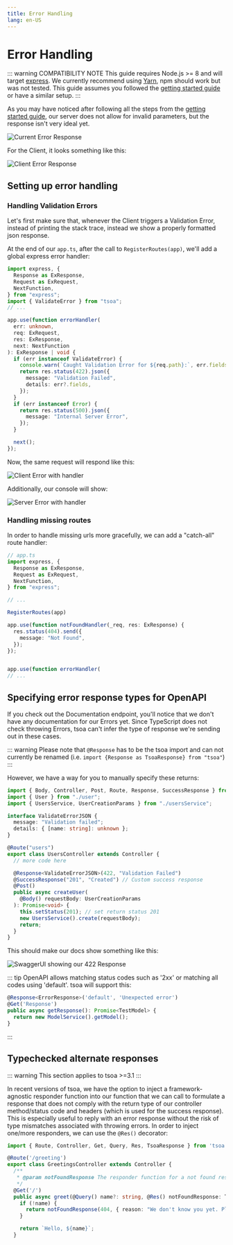 ```yaml
---
title: Error Handling
lang: en-US
---
```


# Error Handling

::: warning COMPATIBILITY NOTE
This guide requires Node.js >= 8 and will target [express](https://expressjs.com).
We currently recommend using [Yarn](https://yarnpkg.com/en/), npm should work but was not tested.
This guide assumes you followed the [getting started guide](./getting-started) or have a similar setup.
:::

As you may have noticed after following all the steps from the [getting started guide](./getting-started), our server does not allow for invalid parameters, but the response isn't very ideal yet.

![Current Error Response](./assets/errors-server.png)

For the Client, it looks something like this:

![Client Error Response](./assets/errors-client.png)

## Setting up error handling

### Handling Validation Errors

Let's first make sure that, whenever the Client triggers a Validation Error, instead of printing the stack trace, instead we show a properly formatted json response.

At the end of our `app.ts`, after the call to `RegisterRoutes(app)`, we'll add a global express error handler:

```ts
import express, {
  Response as ExResponse,
  Request as ExRequest,
  NextFunction,
} from "express";
import { ValidateError } from "tsoa";
// ...

app.use(function errorHandler(
  err: unknown,
  req: ExRequest,
  res: ExResponse,
  next: NextFunction
): ExResponse | void {
  if (err instanceof ValidateError) {
    console.warn(`Caught Validation Error for ${req.path}:`, err.fields);
    return res.status(422).json({
      message: "Validation Failed",
      details: err?.fields,
    });
  }
  if (err instanceof Error) {
    return res.status(500).json({
      message: "Internal Server Error",
    });
  }

  next();
});
```

Now, the same request will respond like this:

![Client Error with handler](./assets/errors-json-client.png)

Additionally, our console will show:

![Server Error with handler](./assets/errors-json-server.png)

### Handling missing routes

In order to handle missing urls more gracefully, we can add a "catch-all" route handler:

```ts
// app.ts
import express, {
  Response as ExResponse,
  Request as ExRequest,
  NextFunction,
} from "express";

// ...

RegisterRoutes(app)

app.use(function notFoundHandler(_req, res: ExResponse) {
  res.status(404).send({
    message: "Not Found",
  });
});


app.use(function errorHandler(
// ...
```

## Specifying error response types for OpenAPI

If you check out the Documentation endpoint, you'll notice that we don't have any documentation for our Errors yet.
Since TypeScript does not check throwing Errors, tsoa can't infer the type of response we're sending out in these cases.

::: warning
Please note that `@Response` has to be the tsoa import and can not currently be renamed
(i.e. `import {Response as TsoaResponse} from "tsoa"`)
:::

However, we have a way for you to manually specify these returns:

```ts
import { Body, Controller, Post, Route, Response, SuccessResponse } from "tsoa";
import { User } from "./user";
import { UsersService, UserCreationParams } from "./usersService";

interface ValidateErrorJSON {
  message: "Validation failed";
  details: { [name: string]: unknown };
}

@Route("users")
export class UsersController extends Controller {
  // more code here

  @Response<ValidateErrorJSON>(422, "Validation Failed")
  @SuccessResponse("201", "Created") // Custom success response
  @Post()
  public async createUser(
    @Body() requestBody: UserCreationParams
  ): Promise<void> {
    this.setStatus(201); // set return status 201
    new UsersService().create(requestBody);
    return;
  }
}
```

This should make our docs show something like this:

![SwaggerUI showing our 422 Response](./assets/err-422-swui.png)

::: tip
OpenAPI allows matching status codes such as '2xx' or matching all codes using 'default'. tsoa will support this:

```ts
@Response<ErrorResponse>('default', 'Unexpected error')
@Get('Response')
public async getResponse(): Promise<TestModel> {
  return new ModelService().getModel();
}
```

:::

## Typechecked alternate responses

::: warning
This section applies to tsoa >=3.1
:::

In recent versions of tsoa, we have the option to inject a framework-agnostic responder function into our function that we can call to formulate a response that does not comply with the return type of our controller method/status code and headers (which is used for the success response).
This is especially useful to reply with an error response without the risk of type mismatches associated with throwing errors.
In order to inject one/more responders, we can use the `@Res()` decorator:

```ts
import { Route, Controller, Get, Query, Res, TsoaResponse } from 'tsoa'

@Route('/greeting')
export class GreetingsController extends Controller {
  /**
   * @param notFoundResponse The responder function for a not found response
   */
  @Get('/')
  public async greet(@Query() name?: string, @Res() notFoundResponse: TsoaResponse<404, { reason: string }>): Promise<string> {
    if (!name) {
      return notFoundResponse(404, { reason: "We don't know you yet. Please provide a name" });
    }

    return `Hello, ${name}`;
  }
```
